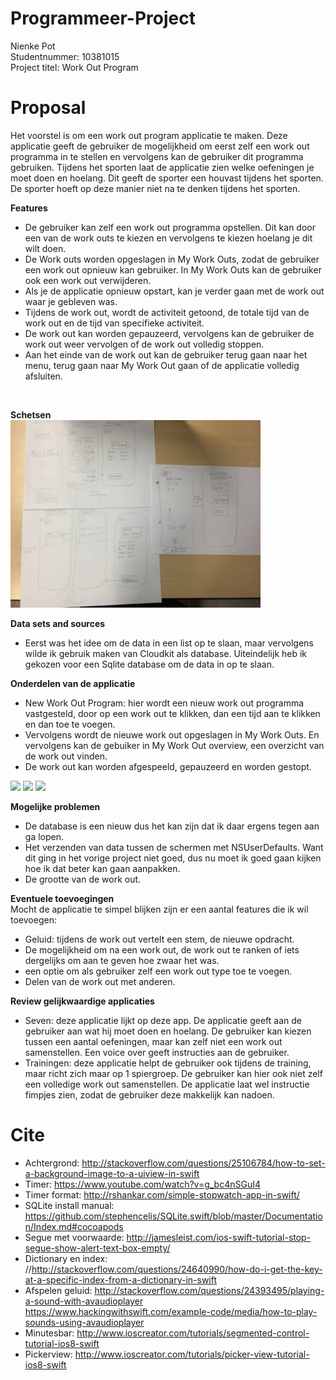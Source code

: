 # Programmeer-Project

Nienke Pot <br>
Studentnummer: 10381015  <br>
Project titel: Work Out Program

# Proposal

Het voorstel is om een work out program applicatie te maken. Deze applicatie geeft de gebruiker de mogelijkheid om eerst zelf een work out programma in te stellen en vervolgens kan de gebruiker dit programma gebruiken. Tijdens het sporten laat de applicatie zien welke oefeningen je moet doen en hoelang. Dit geeft de sporter een houvast tijdens het sporten. De sporter hoeft op deze manier niet na te denken tijdens het sporten. <br>

<b>Features</b><br>
- De gebruiker kan zelf een work out programma opstellen. Dit kan door een van de work outs te kiezen en vervolgens te kiezen hoelang je dit wilt doen. 
- De Work outs worden opgeslagen in My Work Outs, zodat de gebruiker een work out opnieuw kan gebruiker. In My Work Outs kan de gebruiker ook een work out verwijderen. 
- Als je de applicatie opnieuw opstart, kan je verder gaan met de work out waar je gebleven was. 
- Tijdens de work out, wordt de activiteit getoond, de totale tijd van de work out en de tijd van specifieke activiteit. 
- De work out kan worden gepauzeerd, vervolgens kan de gebruiker de work out weer vervolgen of de work out volledig stoppen. 
- Aan het einde van de work out kan de gebruiker terug gaan naar het menu, terug gaan naar My Work Out gaan of de applicatie volledig afsluiten. 
<br>

<b>Schetsen</b><br>
<img src="doc/sketchtotal.png" width="400">

<b>Data sets and sources</b><br> 
 - Eerst was het idee om de data in een list op te slaan, maar vervolgens wilde ik gebruik maken van Cloudkit als database. Uiteindelijk heb ik gekozen voor een Sqlite database om de data in op te slaan. 

<b>Onderdelen van de applicatie</b><br>
- New Work Out Program: hier wordt een nieuw work out programma vastgesteld, door op een work out te klikken, dan een tijd aan te klikken en dan toe te voegen. 
- Vervolgens wordt de nieuwe work out opgeslagen in My Work Outs. En vervolgens kan de gebuiker in My Work Out overview, een overzicht van de work out vinden.  
- De work out kan worden afgespeeld, gepauzeerd en worden gestopt. 
<img src="doc/doc/s4.png" width="400">
<img src="doc/doc/s3.png" width="400">
<img src="doc/doc/s1.png" width="400">

<b>Mogelijke problemen</b><br>
- De database is een nieuw dus het kan zijn dat ik daar ergens tegen aan ga lopen. 
- Het verzenden van data tussen de schermen met NSUserDefaults. Want dit ging in het vorige project niet goed, dus nu moet ik goed gaan kijken hoe ik dat beter kan gaan aanpakken. 
- De grootte van de work out. 

<b>Eventuele toevoegingen</b><br>
Mocht de applicatie te simpel blijken zijn er een aantal features die ik wil toevoegen:
- Geluid: tijdens de work out vertelt een stem, de nieuwe opdracht.
- De mogelijkheid om na een work out, de work out te ranken of iets dergelijks om aan te geven hoe zwaar het was.
- een optie om als gebruiker zelf een work out type toe te voegen. 
- Delen van de work out met anderen. 


<b>Review gelijkwaardige applicaties</b><br>
- Seven: deze applicatie lijkt op deze app. De applicatie geeft aan de gebruiker aan wat hij moet doen en hoelang. De gebruiker kan kiezen tussen een aantal oefeningen, maar kan zelf niet een work out samenstellen. Een voice over geeft instructies aan de gebruiker.
-  Trainingen: deze applicatie helpt de gebruiker ook tijdens de training, maar richt zich maar op 1 spiergroep. De gebruiker kan hier ook niet zelf een volledige work out samenstellen. De applicatie laat wel instructie fimpjes zien, zodat de gebruiker deze makkelijk kan nadoen. 

# Cite

- Achtergrond: http://stackoverflow.com/questions/25106784/how-to-set-a-background-image-to-a-uiview-in-swift
- Timer: https://www.youtube.com/watch?v=g_bc4nSGuI4
- Timer format: http://rshankar.com/simple-stopwatch-app-in-swift/
- SQLite install manual: https://github.com/stephencelis/SQLite.swift/blob/master/Documentation/Index.md#cocoapods
- Segue met voorwaarde: http://jamesleist.com/ios-swift-tutorial-stop-segue-show-alert-text-box-empty/
- Dictionary en index: //http://stackoverflow.com/questions/24640990/how-do-i-get-the-key-at-a-specific-index-from-a-dictionary-in-swift
- Afspelen geluid: http://stackoverflow.com/questions/24393495/playing-a-sound-with-avaudioplayer
    https://www.hackingwithswift.com/example-code/media/how-to-play-sounds-using-avaudioplayer
- Minutesbar: http://www.ioscreator.com/tutorials/segmented-control-tutorial-ios8-swift
- Pickerview: http://www.ioscreator.com/tutorials/picker-view-tutorial-ios8-swift



